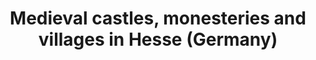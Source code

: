 ---
title: Medieval castles, monesteries and villages in Hesse (Germany)
lehrende: Teichner, Felix
einrichtung: Philipps-Universität Marburg
stadt: Marburg
studiengang: Prähistorische Archäologie / Geoarchäologie
lv-typ: Projektseminar
link: https://marvin.uni-marburg.de/qisserver/pages/cm/exa/coursecatalog/showCourseCatalog.xhtml?_flowId=showCourseCatalog-flow&_flowExecutionKey=e1s2
zielgruppe:
  - BA
  - MA
  - PHD

inhalte:
  - Photogrammetrie
  - Visualisierung
  - GIS
  - Bildbearbeitung
  - 3D Scan
  - Digitale Dokumentation
  - Dig. Methoden & Theorien
  - Digital Humanities
  - Digitale Ressourcen
  - 3D
  - Digitalisierung
---